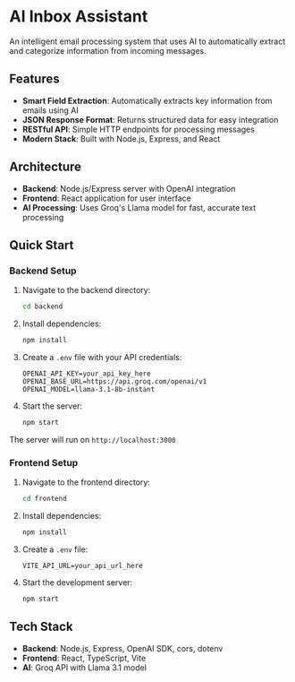 # AI Inbox Assistant

An intelligent email processing system that uses AI to automatically extract and categorize information from incoming messages.

## Features

- **Smart Field Extraction**: Automatically extracts key information from emails using AI
- **JSON Response Format**: Returns structured data for easy integration
- **RESTful API**: Simple HTTP endpoints for processing messages
- **Modern Stack**: Built with Node.js, Express, and React

## Architecture

- **Backend**: Node.js/Express server with OpenAI integration
- **Frontend**: React application for user interface
- **AI Processing**: Uses Groq's Llama model for fast, accurate text processing

## Quick Start

### Backend Setup

1. Navigate to the backend directory:

   ```bash
   cd backend
   ```

2. Install dependencies:

   ```bash
   npm install
   ```

3. Create a `.env` file with your API credentials:

   ```
   OPENAI_API_KEY=your_api_key_here
   OPENAI_BASE_URL=https://api.groq.com/openai/v1
   OPENAI_MODEL=llama-3.1-8b-instant
   ```

4. Start the server:
   ```bash
   npm start
   ```

The server will run on `http://localhost:3000`

### Frontend Setup

1. Navigate to the frontend directory:

   ```bash
   cd frontend
   ```

2. Install dependencies:

   ```bash
   npm install
   ```

3. Create a `.env` file:

   ```
   VITE_API_URL=your_api_url_here
   ```

4. Start the development server:
   ```bash
   npm start
   ```

## Tech Stack

- **Backend**: Node.js, Express, OpenAI SDK, cors, dotenv
- **Frontend**: React, TypeScript, Vite
- **AI**: Groq API with Llama 3.1 model
